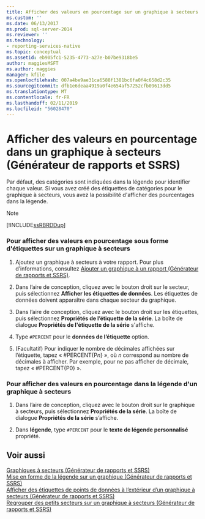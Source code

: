 ```yaml
---
title: Afficher des valeurs en pourcentage sur un graphique à secteurs (Générateur de rapports et SSRS) | Microsoft Docs
ms.custom: ''
ms.date: 06/13/2017
ms.prod: sql-server-2014
ms.reviewer: ''
ms.technology:
- reporting-services-native
ms.topic: conceptual
ms.assetid: eb905fc1-5235-4773-a27e-b07be9318be5
author: maggiesMSFT
ms.author: maggies
manager: kfile
ms.openlocfilehash: 007a4be9ae31ca6588f1381bc6fa0f4c658d2c35
ms.sourcegitcommit: dfb1e6deaa4919a0f4e654af57252cfb09613dd5
ms.translationtype: MT
ms.contentlocale: fr-FR
ms.lasthandoff: 02/11/2019
ms.locfileid: "56028470"
---
```

# <a name="display-percentage-values-on-a-pie-chart-report-builder-and-ssrs"></a>Afficher des valeurs en pourcentage dans un graphique à secteurs (Générateur de rapports et SSRS)
  Par défaut, des catégories sont indiquées dans la légende pour identifier chaque valeur. Si vous avez créé des étiquettes de catégories pour le graphique à secteurs, vous avez la possibilité d'afficher des pourcentages dans la légende.  
  
> [!NOTE]  
>  [!INCLUDE[ssRBRDDup](../../includes/ssrbrddup-md.md)]  
  
### <a name="to-display-percentage-values-as-labels-on-a-pie-chart"></a>Pour afficher des valeurs en pourcentage sous forme d'étiquettes sur un graphique à secteurs  
  
1.  Ajoutez un graphique à secteurs à votre rapport. Pour plus d’informations, consultez [Ajouter un graphique à un rapport &#40;Générateur de rapports et SSRS&#41;](add-a-chart-to-a-report-report-builder-and-ssrs.md).  
  
2.  Dans l’aire de conception, cliquez avec le bouton droit sur le secteur, puis sélectionnez **Afficher les étiquettes de données**. Les étiquettes de données doivent apparaître dans chaque secteur du graphique.  
  
3.  Dans l’aire de conception, cliquez avec le bouton droit sur les étiquettes, puis sélectionnez **Propriétés de l’étiquette de la série**. La boîte de dialogue **Propriétés de l'étiquette de la série** s'affiche.  
  
4.  Type `#PERCENT` pour le **données de l’étiquette** option.  
  
5.  (Facultatif) Pour indiquer le nombre de décimales affichées sur l’étiquette, tapez « #PERCENT{P*n*} », où *n* correspond au nombre de décimales à afficher. Par exemple, pour ne pas afficher de décimale, tapez « #PERCENT{P0} ».  
  
### <a name="to-display-percentage-values-in-the-legend-of-a-pie-chart"></a>Pour afficher des valeurs en pourcentage dans la légende d'un graphique à secteurs  
  
1.  Dans l’aire de conception, cliquez avec le bouton droit sur le graphique à secteurs, puis sélectionnez **Propriétés de la série**. La boîte de dialogue **Propriétés de la série** s’affiche.  
  
2.  Dans **légende**, type `#PERCENT` pour le **texte de légende personnalisé** propriété.  
  
## <a name="see-also"></a>Voir aussi  
 [Graphiques à secteurs &#40;Générateur de rapports et SSRS&#41;](charts-report-builder-and-ssrs.md)   
 [Mise en forme de la légende sur un graphique &#40;Générateur de rapports et SSRS&#41;](chart-legend-formatting-report-builder.md)   
 [Afficher des étiquettes de points de données à l’extérieur d’un graphique à secteurs &#40;Générateur de rapports et SSRS&#41;](display-data-point-labels-outside-a-pie-chart-report-builder-and-ssrs.md)   
 [Regrouper des petits secteurs sur un graphique à secteurs &#40;Générateur de rapports et SSRS&#41;](collect-small-slices-on-a-pie-chart-report-builder-and-ssrs.md)  
  
  
